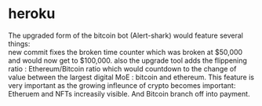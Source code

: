 # heroku
The upgraded form of the bitcoin bot (Alert-shark) would feature several things:  
new commit fixes the broken time counter which was broken at $50,000 and would now get to $100,000.
also the upgrade tool adds the flippening ratio : Ethereum/Bitcoin ratio which would countdown to the change of value between the largest digital MoE : bitcoin and ethereum. 
This feature is very important as the growing infleunce of crypto becomes important: Etheruem and NFTs increasily visible. And Bitcoin branch off into payment. 
